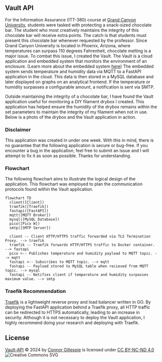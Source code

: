 ## Vault API
For the Information Assurance (ITT-380) course at [Grand Canyon University](https://gcu.edu), students were tasked with protecting a snack-sized chocolate bar. The student who most creatively maintains the integrity of this chocolate bar will receive extra points. The catch is that students must present this chocolate bar whenever requested by the professor. Since Grand Canyon University is located in Phoenix, Arizona, where temperatures can surpass 110 degrees Fahrenheit, chocolate melting is a major issue. To combat this issue, I created the Vault. The Vault is a cloud application and embedded system that monitors the environment of an enclosure. (Learn more about the embedded system [here](https://github.com/itsconnorgillespie/Vault-Firmware)) The embedded system sends temperature and humidity data via MQTT to a FastAPI application in the cloud. This data is then stored in a MySQL database and later displayed on graphs on an analytical frontend. If the temperature or humidity surpasses a configurable amount, a notification is sent via SMTP. 

Outside maintaining the integrity of a chocolate bar, I have found the Vault application useful for monitoring a DIY filament drybox I created. This application has helped ensure the humidity of the drybox remains within the set parameters to maintain the integrity of my filament when not in use. Below is a photo of the drybox and the Vault application in action. 


### Disclaimer

This application was created in under one week. With this in mind, there is no guarantee that the following application is secure or bug-free. If you encounter a bug in the application, feel free to submit an Issue and I will attempt to fix it as soon as possible. Thanks for understanding. 

### Flowchart

The following flowchart aims to illustrate the logical design of the application. This flowchart was employed to plan the communication protocols found within the Vault application. 

```mermaid
flowchart TD
  client([Client])
  traefik([Traefik])
  fastapi([FastAPI])
  mqtt([MQTT Broker])
  mysql([MySQL Database])
  pico([Pico W])
  smtp([SMTP Server])

  client -- Client HTTP/HTTPS traffic forwarded via TLS Termination Proxy. --> traefik
  traefik -- Traefik forwards HTTP/HTTPS traffic to Docker container. --> fastapi
  pico <-- Publishes temperature and humidity payload to MQTT topic. --> mqtt
  fastapi <-- Subscribes to MQTT topic. --> mqtt
  fastapi -- Payload stored to MySQL table when recieved from MQTT topic. --> mysql
  fastapi -- Notifies client if temperature and humidity surpasses maximum value. --> smtp
```

### Traefik Recommendation

[Traefik](https://traefik.io/traefik/) is a lightweight reverse proxy and load balancer written in GO. By deploying the FastAPI application behind a Traefik proxy, all HTTP traffic can be redirected to HTTPS automatically, leading to an increase in security. Although it is not necessary to deploy the Vault application, I highly recommend doing your research and deploying with Traefik.

## License
[Vault-API](https://github.com/connorgillespie/Vault-API) © 2024 by [Connor Gillespie](https://github.com/connorgillespie) is licensed under [CC BY-NC-ND 4.0](http://creativecommons.org/licenses/by-nc-nd/4.0/?ref=chooser-v1)  
![Creative Commons SVG](http://i.creativecommons.org/l/by-nc-nd/3.0/88x31.png)